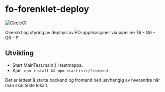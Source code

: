 # fo-forenklet-deploy

[![CircleCI](https://circleci.com/gh/navikt/fo-forenklet-deploy/tree/master.svg?style=svg)](https://circleci.com/gh/navikt/fo-forenklet-deploy/tree/master)

Oversikt og styring av deploys av FO-applikasjoner via pipeline T6 - Q6 - Q0 - P

## Utvikling

* Start MainTest.main() i testmappa. 
* Kjør ` npm install && npm start` i `src/frontend` 

Det er lettest å starte backend og frontend helt uavhengig av hverandre når man skal teste lokalt. 